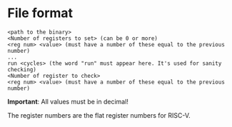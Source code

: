 # File format

```
<path to the binary>
<Number of registers to set> (can be 0 or more)
<reg num> <value> (must have a number of these equal to the previous number)
...
run <cycles> (the word "run" must appear here. It's used for sanity checking)
<Number of register to check>
<reg num> <value> (must have a number of these equal to the previous number)
```

**Important**: All values must be in decimal!

The register numbers are the flat register numbers for RISC-V.
